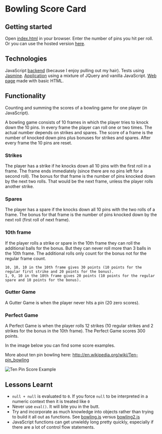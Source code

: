 
Bowling Score Card
==================

Getting started
---------------

Open [index.html](https://github.com/DataMinerUK/bowling-challenge/blob/master/index.html) in your browser. Enter the number of pins you hit per roll. Or you can use the hosted version [here](http://datamineruk.github.io/bowling-challenge/).

Technologies
------------

JavaScript [backend](https://github.com/DataMinerUK/bowling-challenge/blob/master/src/bowling2.js) (because I enjoy pulling out my hair). Tests using [Jasmine](https://github.com/DataMinerUK/bowling-challenge/blob/master/spec/bowlingSpec.js). [Application](https://github.com/DataMinerUK/bowling-challenge/blob/master/src/app.js) using a mixture of JQuery and vanilla JavaScript. [Web page](https://github.com/DataMinerUK/bowling-challenge/blob/master/index.html) made with basic HTML.

Functionality
-------------

Counting and summing the scores of a bowling game for one player (in JavaScript).

A bowling game consists of 10 frames in which the player tries to knock down the 10 pins. In every frame the player can roll one or two times. The actual number depends on strikes and spares. The score of a frame is the number of knocked down pins plus bonuses for strikes and spares. After every frame the 10 pins are reset.

### Strikes

The player has a strike if he knocks down all 10 pins with the first roll in a frame. The frame ends immediately (since there are no pins left for a second roll). The bonus for that frame is the number of pins knocked down by the next two rolls. That would be the next frame, unless the player rolls another strike.

### Spares

The player has a spare if the knocks down all 10 pins with the two rolls of a frame. The bonus for that frame is the number of pins knocked down by the next roll (first roll of next frame).

### 10th frame

If the player rolls a strike or spare in the 10th frame they can roll the additional balls for the bonus. But they can never roll more than 3 balls in the 10th frame. The additional rolls only count for the bonus not for the regular frame count.

    10, 10, 10 in the 10th frame gives 30 points (10 points for the regular first strike and 20 points for the bonus).
    1, 9, 10 in the 10th frame gives 20 points (10 points for the regular spare and 10 points for the bonus).

### Gutter Game

A Gutter Game is when the player never hits a pin (20 zero scores).

### Perfect Game

A Perfect Game is when the player rolls 12 strikes (10 regular strikes and 2 strikes for the bonus in the 10th frame). The Perfect Game scores 300 points.

In the image below you can find some score examples.

More about ten pin bowling here: http://en.wikipedia.org/wiki/Ten-pin_bowling

![Ten Pin Score Example](images/example_ten_pin_scoring.png)

## Lessons Learnt

* `null + null` is evaluated to `0`. If you force `null` to be interpreted in a numeric context then it is treated like `0`
* Never use `eval()`. It will bite you in the butt.
* Try and incorporate as much knowledge into objects rather than trying to build it all out as functions. See [bowling.js](https://github.com/DataMinerUK/bowling-challenge/blob/master/src/bowling.js) versus [bowling2.js](https://github.com/DataMinerUK/bowling-challenge/blob/master/src/bowling2.js)
* JavaScript functions can get unwieldy long pretty quickly, especially if there are a lot of control flow statements.
